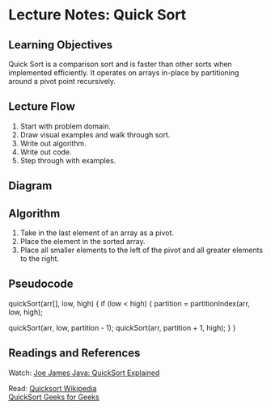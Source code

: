 # Lecture Notes: Quick Sort

## Learning Objectives

Quick Sort is a comparison sort and is faster than other sorts when implemented efficiently. It operates on arrays in-place by partitioning around a pivot point recursively.

## Lecture Flow

1. Start with problem domain.
2. Draw visual examples and walk through sort.
3. Write out algorithm.
4. Write out code.
5. Step through with examples.

## Diagram

## Algorithm

1. Take in the last element of an array as a pivot.
2. Place the element in the sorted array.
3. Place all smaller elements to the left of the pivot and all greater elements to the right.


## Pseudocode

quickSort(arr[], low, high) {
if (low < high) {
partition = partitionIndex(arr, low, high);

quickSort(arr, low, partition - 1);
quickSort(arr, partition + 1, high);
}
}

## Readings and References

Watch: <a href="https://www.youtube.com/watch?v=Fiot5yuwPAg">Joe James Java: QuickSort Explained</a>

Read: <a href="https://en.wikipedia.org/wiki/Quicksort">Quicksort Wikipedia</a>
<br>
<a href="">QuickSort Geeks for Geeks</a>


